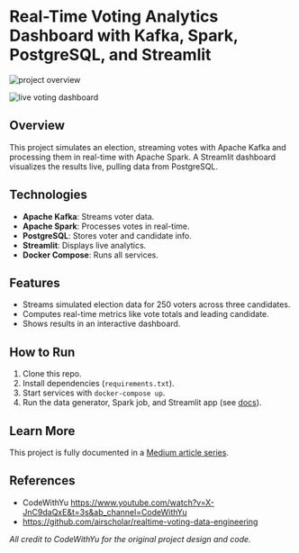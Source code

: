 # Real-Time Voting Analytics Dashboard with Kafka, Spark, PostgreSQL, and Streamlit

![project overview](https://miro.medium.com/v2/resize:fit:1100/format:webp/1*nWcZqavTVRr-GXHD20kvzg.jpeg)

![live voting dashboard](https://miro.medium.com/v2/resize:fit:1100/format:webp/1*S446NcCgir6Aiqt9uOd57A.gif)

## Overview  
This project simulates an election, streaming votes with Apache Kafka and processing them in real-time with Apache Spark. A Streamlit dashboard visualizes the results live, pulling data from PostgreSQL.  

## Technologies  
- **Apache Kafka**: Streams voter data.  
- **Apache Spark**: Processes votes in real-time.  
- **PostgreSQL**: Stores voter and candidate info.  
- **Streamlit**: Displays live analytics.  
- **Docker Compose**: Runs all services.  

## Features  
- Streams simulated election data for 250 voters across three candidates.  
- Computes real-time metrics like vote totals and leading candidate.  
- Shows results in an interactive dashboard.  

## How to Run  
1. Clone this repo.  
2. Install dependencies (`requirements.txt`).  
3. Start services with `docker-compose up`.  
4. Run the data generator, Spark job, and Streamlit app (see [docs](link-to-docs)).

## Learn More

This project is fully documented in a [Medium article series](https://medium.com/@jushijun/building-a-real-time-voting-analytics-dashboard-with-kafka-spark-postgresql-and-streamlit-6b28199e94ca).

## References
- CodeWithYu https://www.youtube.com/watch?v=X-JnC9daQxE&t=3s&ab_channel=CodeWithYu
- https://github.com/airscholar/realtime-voting-data-engineering

*All credit to CodeWithYu for the original project design and code.*
